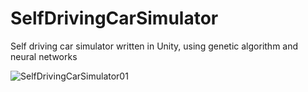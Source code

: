 # SelfDrivingCarSimulator
Self driving car simulator written in Unity, using genetic algorithm and neural networks



![SelfDrivingCarSimulator01](https://user-images.githubusercontent.com/27699756/72681755-ef3e6200-3ac6-11ea-9ff4-9e250318b048.png)
